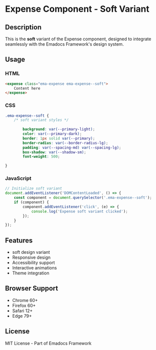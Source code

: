 # Expense Component - Soft Variant

## Description
This is the **soft** variant of the Expense component, designed to integrate seamlessly with the Emadocs Framework's design system.

## Usage

### HTML
```html
<expense class="ema-expense ema-expense--soft">
    Content here
</expense>
```

### CSS
```css
.ema-expense--soft {
    /* soft variant styles */
    
        background: var(--primary-light);
        color: var(--primary-dark);
        border: 1px solid var(--primary);
        border-radius: var(--border-radius-lg);
        padding: var(--spacing-md) var(--spacing-lg);
        box-shadow: var(--shadow-sm);
        font-weight: 500;
    
}
```

### JavaScript
```javascript
// Initialize soft variant
document.addEventListener('DOMContentLoaded', () => {
    const component = document.querySelector('.ema-expense--soft');
    if (component) {
        component.addEventListener('click', (e) => {
            console.log('Expense soft variant clicked');
        });
    }
});
```

## Features
- soft design variant
- Responsive design
- Accessibility support
- Interactive animations
- Theme integration

## Browser Support
- Chrome 60+
- Firefox 60+
- Safari 12+
- Edge 79+

## License
MIT License - Part of Emadocs Framework
